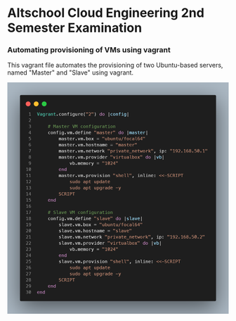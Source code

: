 # Altschool Cloud Engineering 2nd Semester Examination

### Automating provisioning of VMs using vagrant

This vagrant file automates the provisioning of two Ubuntu-based servers, named "Master" and "Slave" using vagrant.

![Vagrantfile](/images/vagrantfile.png)